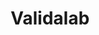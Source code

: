 ---
layout: project
title: Validalab
description: Développement d’une application grand public qui accélère la vérification du contexte d’une information (base de données graphe)
season: 9
repository:
website:
image:
---